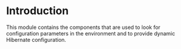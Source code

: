 Introduction
============

This module contains the components that are used to look for configuration parameters in the environment and to provide dynamic Hibernate configuration.

